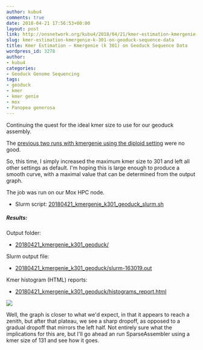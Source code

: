 ```yaml
---
author: kubu4
comments: true
date: 2018-04-21 17:56:53+00:00
layout: post
link: http://onsnetwork.org/kubu4/2018/04/21/kmer-estimation-kmergenie-k-301-on-geoduck-sequence-data/
slug: kmer-estimation-kmergenie-k-301-on-geoduck-sequence-data
title: Kmer Estimation – Kmergenie (k 301) on Geoduck Sequence Data
wordpress_id: 3278
author:
- kubu4
categories:
- Geoduck Genome Sequencing
tags:
- geoduck
- kmer
- kmer genie
- mox
- Panopea generosa
---
```


Continuing the quest for the ideal kmer size to use for our geoduck assembly.

The [previous two runs with kmergenie using the diploid setting](http://onsnetwork.org/kubu4/2018/04/19/kmer-estimation-kmergenie-tweaks-on-geoduck-sequence-data/) were no good.

So, this time, I simply increased the maximum kmer size to 301 and left all other settings as default. I'm hoping this is large enough to produce a smooth curve, with a maximal value that can be determined from the output graph.

The job was run on our Mox HPC node.





  * Slurm script: [20180421_kmergenie_k301_geoduck_slurm.sh](http://owl.fish.washington.edu/Athaliana/20180421_kmergenie_k301_geoduck/20180421_kmergenie_k301_geoduck_slurm.sh)





##### Results:



Output folder:





  * [20180421_kmergenie_k301_geoduck/](http://owl.fish.washington.edu/Athaliana/20180421_kmergenie_k301_geoduck/)



Slurm output file:



  * [20180421_kmergenie_k301_geoduck/slurm-163019.out](http://owl.fish.washington.edu/Athaliana/20180421_kmergenie_k301_geoduck/slurm-163019.out)



Kmer histogram (HTML) reports:



  * [20180421_kmergenie_k301_geoduck/histograms_report.html](http://owl.fish.washington.edu/Athaliana/20180421_kmergenie_k301_geoduck/histograms_report.html)



![](http://owl.fish.washington.edu/Athaliana/20180421_kmergenie_k301_geoduck/20180421_kmergenie_k301_geoduck.png)

Well, the graph is closer to what we'd expect, in that it appears to reach a zenith, but after that plateau, we see a sharp dropoff, as opposed to a gradual dropoff that mirrors the left half. Not entirely sure what the implications for this are, but I'll go ahead an run SparseAssembler using a kmer size of 131 and see how it goes.
